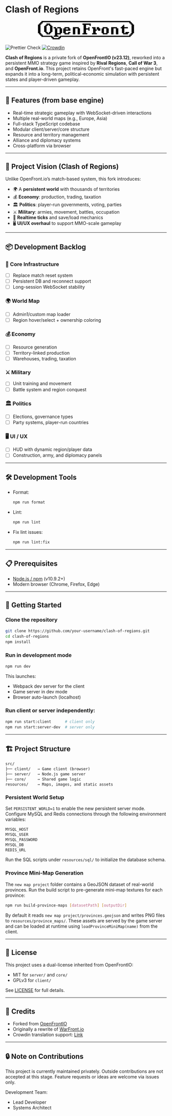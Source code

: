 # Clash of Regions

<p align="center">
  <picture>
    <source media="(prefers-color-scheme: dark)" srcset="resources/images/OpenFrontLogoDark.svg">
    <source media="(prefers-color-scheme: light)" srcset="resources/images/OpenFrontLogo.svg">
    <img src="resources/images/OpenFrontLogo.svg" alt="OpenFrontIO Logo" width="300">
  </picture>
</p>

![Prettier Check](https://github.com/openfrontio/OpenFrontIO/actions/workflows/prettier.yml/badge.svg)
[![Crowdin](https://badges.crowdin.net/openfront-mls/localized.svg)](https://crowdin.com/project/openfront-mls)

**Clash of Regions** is a private fork of **OpenFrontIO (v23.12)**, reworked into a persistent MMO strategy game inspired by **Rival Regions**, **Call of War 3**, and **OpenFront.io**. This project retains OpenFront's fast-paced engine but expands it into a long-term, political-economic simulation with persistent states and player-driven gameplay.

---

## 🌟 Features (from base engine)

- Real-time strategic gameplay with WebSocket-driven interactions
- Multiple real-world maps (e.g., Europe, Asia)
- Full-stack TypeScript codebase
- Modular client/server/core structure
- Resource and territory management
- Alliance and diplomacy systems
- Cross-platform via browser

---

## 🎯 Project Vision (Clash of Regions)

Unlike OpenFront.io’s match-based system, this fork introduces:

- 🌍 A **persistent world** with thousands of territories
- 💰 **Economy**: production, trading, taxation
- 🏛️ **Politics**: player-run governments, voting, parties
- ⚔️ **Military**: armies, movement, battles, occupation
- 🔁 **Realtime ticks** and save/load mechanics
- 🖥️ **UI/UX overhaul** to support MMO-scale gameplay

---

## 📦 Development Backlog

### 🧱 Core Infrastructure
- [ ] Replace match reset system
- [ ] Persistent DB and reconnect support
- [ ] Long-session WebSocket stability

### 🌍 World Map
- [ ] Admin1/custom map loader
- [ ] Region hover/select + ownership coloring

### 💰 Economy
- [ ] Resource generation
- [ ] Territory-linked production
- [ ] Warehouses, trading, taxation

### ⚔️ Military
- [ ] Unit training and movement
- [ ] Battle system and region conquest

### 🏛️ Politics
- [ ] Elections, governance types
- [ ] Party systems, player-run countries

### 🖥️ UI / UX
- [ ] HUD with dynamic region/player data
- [ ] Construction, army, and diplomacy panels

---

## 🛠️ Development Tools

- Format:
  ```bash
  npm run format
  ```
- Lint:
  ```bash
  npm run lint
  ```
- Fix lint issues:
  ```bash
  npm run lint:fix
  ```

---

## 📋 Prerequisites

- [Node.js / npm](https://www.npmjs.com/) (v10.9.2+)
- Modern browser (Chrome, Firefox, Edge)

---

## 🚀 Getting Started

### Clone the repository

```bash
git clone https://github.com/your-username/clash-of-regions.git
cd clash-of-regions
npm install
```

### Run in development mode

```bash
npm run dev
```

This launches:
- Webpack dev server for the client
- Game server in dev mode
- Browser auto-launch (localhost)

### Run client or server independently:

```bash
npm run start:client      # client only
npm run start:server-dev  # server only
```

---

## 🏗️ Project Structure

```
src/
├── client/   → Game client (browser)
├── server/   → Node.js game server
├── core/     → Shared game logic
resources/    → Maps, images, and static assets
```

### Persistent World Setup

Set `PERSISTENT_WORLD=1` to enable the new persistent server mode. Configure
MySQL and Redis connections through the following environment variables:

```
MYSQL_HOST
MYSQL_USER
MYSQL_PASSWORD
MYSQL_DB
REDIS_URL
```

Run the SQL scripts under `resources/sql/` to initialize the database schema.

### Province Mini-Map Generation

The `new map project` folder contains a GeoJSON dataset of real-world provinces.
Run the build script to pre-generate mini-map textures for each province:

```bash
npm run build-province-maps [datasetPath] [outputDir]
```

By default it reads `new map project/provinces.geojson` and writes PNG files to
`resources/province_maps/`. These assets are served by the game server and can
be loaded at runtime using `loadProvinceMiniMap(name)` from the client.

---

## 📝 License

This project uses a dual-license inherited from OpenFrontIO:

- MIT for `server/` and `core/`
- GPLv3 for `client/`

See [LICENSE](LICENSE) for full details.

---

## 🙏 Credits

- Forked from [OpenFrontIO](https://github.com/openfrontio/OpenFrontIO)
- Originally a rewrite of [WarFront.io](https://github.com/WarFrontIO)
- Crowdin translation support: [Link](https://crowdin.com/project/openfront-mls)

---

## 🔒 Note on Contributions

This project is currently maintained privately. Outside contributions are not accepted at this stage. Feature requests or ideas are welcome via issues only.

Development Team:
- Lead Developer
- Systems Architect
